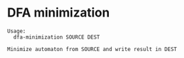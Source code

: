 # DFA minimization

```
Usage:
  dfa-minimization SOURCE DEST
  
Minimize automaton from SOURCE and write result in DEST
```
